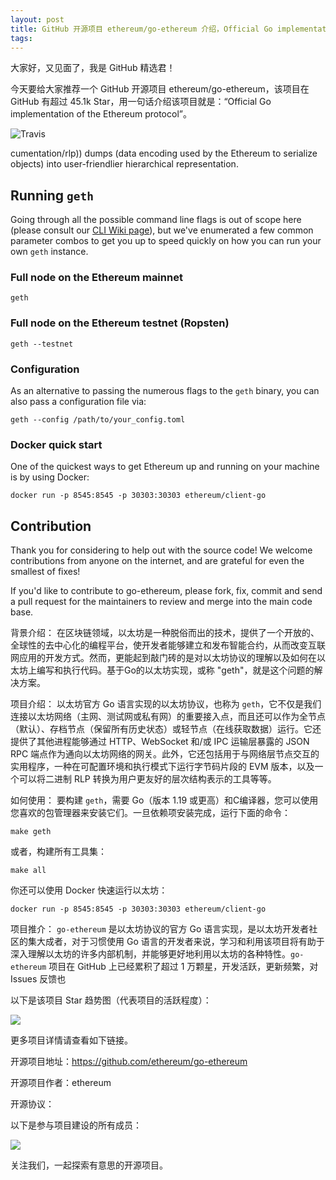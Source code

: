 ```yaml
---
layout: post
title: GitHub 开源项目 ethereum/go-ethereum 介绍，Official Go implementation of the Ethereum protocol
tags: 
---
```


大家好，又见面了，我是 GitHub 精选君！

今天要给大家推荐一个 GitHub 开源项目 ethereum/go-ethereum，该项目在 GitHub 有超过 45.1k Star，用一句话介绍该项目就是：“Official Go implementation of the Ethereum protocol”。



![Travis](https://app.travis-ci.com/ethereum/go-ethereum.svg?branch=master)



cumentation/rlp)) dumps (data encoding used by the Ethereum to serialize objects) into user-friendlier hierarchical representation.

## Running `geth`

Going through all the possible command line flags is out of scope here (please consult our
[CLI Wiki page](https://geth.ethereum.org/docs/fundamentals/command-line-options)), but we've
enumerated a few common parameter combos to get you up to speed quickly on how you can run
your own `geth` instance.

### Full node on the Ethereum mainnet

```shell
geth
```

### Full node on the Ethereum testnet (Ropsten)

```shell
geth --testnet
```

### Configuration

As an alternative to passing the numerous flags to the `geth` binary, you can also pass a
configuration file via:

```shell
geth --config /path/to/your_config.toml
```

### Docker quick start

One of the quickest ways to get Ethereum up and running on your machine is by using Docker:

```shell
docker run -p 8545:8545 -p 30303:30303 ethereum/client-go
```

## Contribution

Thank you for considering to help out with the source code! We welcome contributions from
anyone on the internet, and are grateful for even the smallest of fixes!

If you'd like to contribute to go-ethereum, please fork, fix, commit and send a pull request
for the maintainers to review and merge into the main code base.

背景介绍：
在区块链领域，以太坊是一种脱俗而出的技术，提供了一个开放的、全球性的去中心化的编程平台，使开发者能够建立和发布智能合约，从而改变互联网应用的开发方式。然而，更能起到敲门砖的是对以太坊协议的理解以及如何在以太坊上编写和执行代码。基于Go的以太坊实现，或称 "geth"，就是这个问题的解决方案。

项目介绍：
以太坊官方 Go 语言实现的以太坊协议，也称为 `geth`，它不仅是我们连接以太坊网络（主网、测试网或私有网）的重要接入点，而且还可以作为全节点（默认）、存档节点（保留所有历史状态）或轻节点（在线获取数据）运行。它还提供了其他进程能够通过 HTTP、WebSocket 和/或 IPC 运输层暴露的 JSON RPC 端点作为通向以太坊网络的网关。此外，它还包括用于与网络层节点交互的实用程序，一种在可配置环境和执行模式下运行字节码片段的 EVM 版本，以及一个可以将二进制 RLP 转换为用户更友好的层次结构表示的工具等等。

如何使用：
要构建 `geth`，需要 Go（版本 1.19 或更高）和C编译器，您可以使用您喜欢的包管理器来安装它们。一旦依赖项安装完成，运行下面的命令：
```shell
make geth
```
或者，构建所有工具集：
```shell
make all
```
你还可以使用 Docker 快速运行以太坊：
```shell
docker run -p 8545:8545 -p 30303:30303 ethereum/client-go
```
项目推介：
`go-ethereum` 是以太坊协议的官方 Go 语言实现，是以太坊开发者社区的集大成者，对于习惯使用 Go 语言的开发者来说，学习和利用该项目将有助于深入理解以太坊的许多内部机制，并能够更好地利用以太坊的各种特性。`go-ethereum` 项目在 GitHub 上已经累积了超过 1 万颗星，开发活跃，更新频繁，对 Issues 反馈也


以下是该项目 Star 趋势图（代表项目的活跃程度）：

![](https://api.star-history.com/svg?repos=ethereum/go-ethereum&type=Timeline)

更多项目详情请查看如下链接。

开源项目地址：https://github.com/ethereum/go-ethereum 

开源项目作者：ethereum

开源协议：

以下是参与项目建设的所有成员：

![](https://contrib.rocks/image?repo=ethereum/go-ethereum)

关注我们，一起探索有意思的开源项目。

